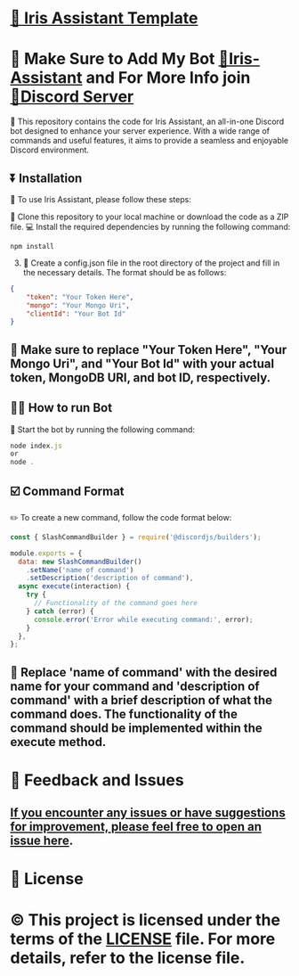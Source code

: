 
# [🌺 Iris Assistant Template](https://discord.com/oauth2/authorize?client_id=1071623957205237771&permissions=8&scope=bot%20applications.commands)

# 🤖 Make Sure to Add My Bot [🌸Iris-Assistant](https://discord.com/oauth2/authorize?client_id=1071623957205237771&permissions=8&scope=bot%20applications.commands) and For More Info join  [🔗Discord Server](https://discord.gg/QM67YC5CXr)

📁 This repository contains the code for Iris Assistant, an all-in-one Discord bot designed to enhance your server experience. With a wide range of commands and useful features, it aims to provide a seamless and enjoyable Discord environment.

## ⏬ Installation
👤 To use Iris Assistant, please follow these steps:

📂 Clone this repository to your local machine or download the code as a ZIP file.
💻 Install the required dependencies by running the following command:
```shell
npm install
```
3. 📜 Create a config.json file in the root directory of the project and fill in the necessary details. The format should be as follows:
```json
{
    "token": "Your Token Here",
    "mongo": "Your Mongo Uri",
    "clientId": "Your Bot Id"
}
```
## 🔑 Make sure to replace "Your Token Here", "Your Mongo Uri", and "Your Bot Id" with your actual token, MongoDB URI, and bot ID, respectively.

## 🏃‍♂️ How to run Bot

🚀 Start the bot by running the following command:
```js
node index.js
or
node .
```
## ☑️ Command Format

✏️ To create a new command, follow the code format below:

```js
const { SlashCommandBuilder } = require('@discordjs/builders');

module.exports = {
  data: new SlashCommandBuilder()
    .setName('name of command')
    .setDescription('description of command'),
  async execute(interaction) {
    try {
      // Functionality of the command goes here
    } catch (error) {
      console.error('Error while executing command:', error);
    }
  },
};

```

## 🔧 Replace 'name of command' with the desired name for your command and 'description of command' with a brief description of what the command does. The functionality of the command should be implemented within the execute method.

# 🙏 Feedback and Issues

## [If you encounter any issues or have suggestions for improvement, please feel free to open an issue here](https://github.com/DevanshxDop/Iris-Assistant-Template/issues).

# 📝 License

# ©️ This project is licensed under the terms of the [LICENSE](https://github.com/DevanshxDop/Iris-Assistant-template/blob/main/LICENSE) file. For more details, refer to the license file.

